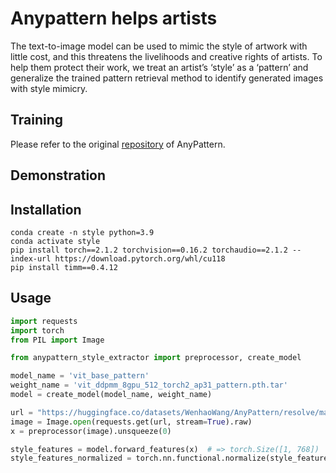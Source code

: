 # Anypattern helps artists
The text-to-image model can be used to mimic the style of artwork with little cost, and this threatens the livelihoods and creative rights of artists. To help them protect their work, we treat an artist’s ‘style’ as a ‘pattern’ and generalize the trained pattern retrieval method to identify generated images with style mimicry. 

## Training
Please refer to the original [repository](https://github.com/WangWenhao0716/AnyPattern) of AnyPattern.

## Demonstration


## Installation
```
conda create -n style python=3.9
conda activate style
pip install torch==2.1.2 torchvision==0.16.2 torchaudio==2.1.2 --index-url https://download.pytorch.org/whl/cu118
pip install timm==0.4.12
```


## Usage

```python
import requests
import torch
from PIL import Image

from anypattern_style_extractor import preprocessor, create_model

model_name = 'vit_base_pattern'
weight_name = 'vit_ddpmm_8gpu_512_torch2_ap31_pattern.pth.tar'
model = create_model(model_name, weight_name)

url = "https://huggingface.co/datasets/WenhaoWang/AnyPattern/resolve/main/Irises.jpg"
image = Image.open(requests.get(url, stream=True).raw)
x = preprocessor(image).unsqueeze(0)

style_features = model.forward_features(x)  # => torch.Size([1, 768])
style_features_normalized = torch.nn.functional.normalize(style_features, p=2, dim=1)  # => torch.Size([1, 768])

```
